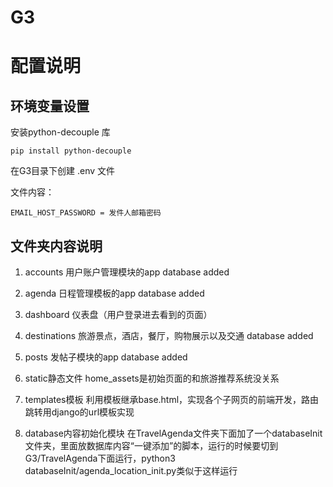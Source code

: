 # G3
# 配置说明

## 环境变量设置
安装python-decouple 库

	pip install python-decouple
在G3目录下创建 .env 文件

文件内容：

	EMAIL_HOST_PASSWORD = 发件人邮箱密码

## 文件夹内容说明
1. accounts
用户账户管理模块的app
database added
2. agenda
日程管理模板的app
database added
3. dashboard
仪表盘（用户登录进去看到的页面）

4. destinations
旅游景点，酒店，餐厅，购物展示以及交通
database added
5. posts
发帖子模块的app
database added
6. static静态文件
home_assets是初始页面的和旅游推荐系统没关系

7. templates模板
利用模板继承base.html，实现各个子网页的前端开发，路由跳转用django的url模板实现

8. database内容初始化模块
在TravelAgenda文件夹下面加了一个databaseInit文件夹，里面放数据库内容“一键添加”的脚本，运行的时候要切到G3/TravelAgenda下面运行，python3 databaseInit/agenda_location_init.py类似于这样运行